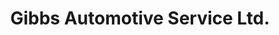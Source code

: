 ---
title: "Gibbs Automotive Service Ltd."
url: /coventry/gibbs-automotive-service-ltd/
shop: car repair
---